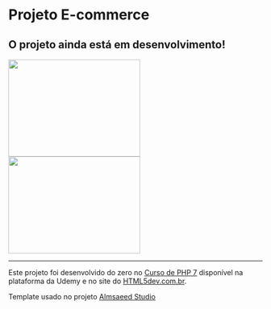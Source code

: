 # Projeto E-commerce
## O projeto ainda está em desenvolvimento!
<img src="https://res.cloudinary.com/oli37/image/upload/v1607449326/Git/E-commerce/ecommerce_2_jsv6qs.png" height=193 width=261>
<img src="https://res.cloudinary.com/oli37/image/upload/v1607449327/Git/E-commerce/ecommerce_1_vipfmu.png" height=193 width=261>
<hr>






Este projeto foi desenvolvido do zero no [Curso de PHP 7](https://www.udemy.com/curso-completo-de-php-7/) disponível na plataforma da Udemy e no site do [HTML5dev.com.br](https://www.html5dev.com.br/curso/curso-completo-de-php-7).

Template usado no projeto [Almsaeed Studio](https://almsaeedstudio.com)
